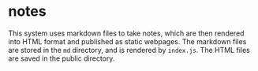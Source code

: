 # notes

This system uses markdown files to take notes, which are then rendered into HTML format and published as static webpages. The markdown files are stored in the `md` directory, and is rendered by `index.js`. The HTML files are saved in the public directory.
